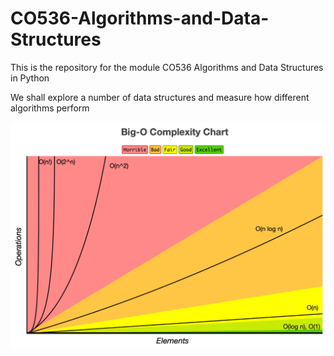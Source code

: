 # CO536-Algorithms-and-Data-Structures
This is the repository for the module CO536 Algorithms and Data Structures in Python

We shall explore a number of data structures and measure how different algorithms perform

![Big O notation](https://github.com/NicholasDay1992/CO536-Algorithms-and-Data-Structures/blob/main/images/Big%20O%20Diagram.jpg)
